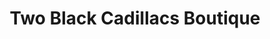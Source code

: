---
title: "Two Black Cadillacs Boutique"
url: /burnet/two-black-cadillacs-boutique/
shop: clothes
---